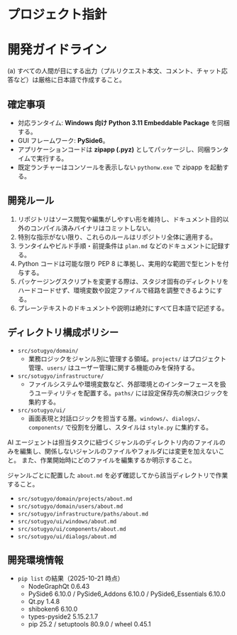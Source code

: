 # プロジェクト指針

# 開発ガイドライン
(a) すべての人間が目にする出力（プルリクエスト本文、コメント、チャット応答など）は厳格に日本語で作成すること。

## 確定事項
- 対応ランタイム: **Windows 向け Python 3.11 Embeddable Package** を同梱する。
- GUI フレームワーク: **PySide6**。
- アプリケーションコードは **zipapp (.pyz)** としてパッケージし、同梱ランタイムで実行する。
- 既定ランチャーはコンソールを表示しない `pythonw.exe` で zipapp を起動する。

## 開発ルール
1. リポジトリはソース閲覧や編集がしやすい形を維持し、ドキュメント目的以外のコンパイル済みバイナリはコミットしない。
2. 特別な指示がない限り、これらのルールはリポジトリ全体に適用する。
3. ランタイムやビルド手順・前提条件は `plan.md` などのドキュメントに記録する。
4. Python コードは可能な限り PEP 8 に準拠し、実用的な範囲で型ヒントを付与する。
5. パッケージングスクリプトを変更する際は、スタジオ固有のディレクトリをハードコードせず、環境変数や設定ファイルで経路を調整できるようにする。
6. プレーンテキストのドキュメントや説明は絶対にすべて日本語で記述する。

## ディレクトリ構成ポリシー
- `src/sotugyo/domain/`
  - 業務ロジックをジャンル別に管理する領域。`projects/` はプロジェクト管理、`users/` はユーザー管理に関する機能のみを保持する。
- `src/sotugyo/infrastructure/`
  - ファイルシステムや環境変数など、外部環境とのインターフェースを扱うユーティリティを配置する。`paths/` には設定保存先の解決ロジックを集約する。
- `src/sotugyo/ui/`
  - 画面表現と対話ロジックを担当する層。`windows/`、`dialogs/`、`components/` で役割を分離し、スタイルは `style.py` に集約する。

AI エージェントは担当タスクに紐づくジャンルのディレクトリ内のファイルのみを編集し、関係しないジャンルのファイルやフォルダには変更を加えないこと。
また、作業開始時にどのファイルを編集するか明示すること。

ジャンルごとに配置した `about.md` を必ず確認してから該当ディレクトリで作業すること。
- `src/sotugyo/domain/projects/about.md`
- `src/sotugyo/domain/users/about.md`
- `src/sotugyo/infrastructure/paths/about.md`
- `src/sotugyo/ui/windows/about.md`
- `src/sotugyo/ui/components/about.md`
- `src/sotugyo/ui/dialogs/about.md`

## 開発環境情報
- `pip list` の結果（2025-10-21 時点）
  - NodeGraphQt 0.6.43
  - PySide6 6.10.0 / PySide6_Addons 6.10.0 / PySide6_Essentials 6.10.0
  - Qt.py 1.4.8
  - shiboken6 6.10.0
  - types-pyside2 5.15.2.1.7
  - pip 25.2 / setuptools 80.9.0 / wheel 0.45.1
